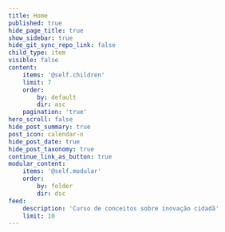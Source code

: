 ```yaml
---
title: Home
published: true
hide_page_title: true
show_sidebar: true
hide_git_sync_repo_link: false
child_type: item
visible: false
content:
    items: '@self.children'
    limit: 7
    order:
        by: default
        dir: asc
    pagination: 'true'
hero_scroll: false
hide_post_summary: true
post_icon: calendar-o
hide_post_date: true
hide_post_taxonomy: true
continue_link_as_button: true
modular_content:
    items: '@self.modular'
    order:
        by: folder
        dir: dsc
feed:
    description: 'Curso de conceitos sobre inovação cidadã'
    limit: 10
---
```

